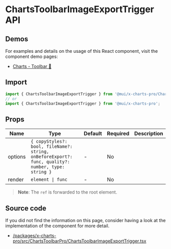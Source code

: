 # ChartsToolbarImageExportTrigger API

## Demos

For examples and details on the usage of this React component, visit the component demo pages:

- [Charts - Toolbar 🧪](/x/react-charts/toolbar/)

## Import

```jsx
import { ChartsToolbarImageExportTrigger } from '@mui/x-charts-pro/ChartsToolbarPro';
// or
import { ChartsToolbarImageExportTrigger } from '@mui/x-charts-pro';
```

## Props

| Name | Type | Default | Required | Description |
|------|------|---------|----------|-------------|
| options | `{ copyStyles?: bool, fileName?: string, onBeforeExport?: func, quality?: number, type: string }` | - | No |  |
| render | `element \| func` | - | No |  |

> **Note**: The `ref` is forwarded to the root element.

## Source code

If you did not find the information on this page, consider having a look at the implementation of the component for more detail.

- [/packages/x-charts-pro/src/ChartsToolbarPro/ChartsToolbarImageExportTrigger.tsx](https://github.com/mui/material-ui/tree/HEAD/packages/x-charts-pro/src/ChartsToolbarPro/ChartsToolbarImageExportTrigger.tsx)